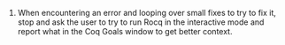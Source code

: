 1. When encountering an error and looping over small fixes to try to fix it, stop and ask the user to try to run Rocq in the interactive mode and report what in the Coq Goals window to get better context.